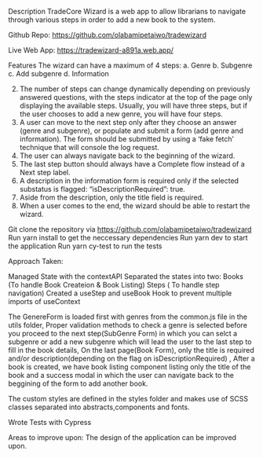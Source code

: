 Description
TradeCore Wizard is a web app to allow librarians to navigate through various steps in order to
add a new book to the system.

Github Repo: https://github.com/olabamipetaiwo/tradewizard

Live Web App: https://tradewizard-a891a.web.app/

Features
The wizard can have a maximum of 4 steps:
a. Genre
b. Subgenre
c. Add subgenre
d. Information

2. The number of steps can change dynamically depending on previously answered
   questions, with the steps indicator at the top of the page only displaying the available
   steps. Usually, you will have three steps, but if the user chooses to add a new genre,
   you will have four steps.
3. A user can move to the next step only after they choose an answer (genre and
   subgenre), or populate and submit a form (add genre and information). The form should
   be submitted by using a ‘fake fetch’ technique that will console the log request.
4. The user can always navigate back to the beginning of the wizard.
5. The last step button should always have a Complete flow instead of a Next step label.
6. A description in the information form is required only if the selected substatus is flagged:
   “isDescriptionRequired”: true.
7. Aside from the description, only the title field is required.
8. When a user comes to the end, the wizard should be able to restart the wizard.

Git clone the repository via https://github.com/olabamipetaiwo/tradewizard
Run yarn install to get the neccessary dependencies
Run yarn dev to start the application
Run yarn cy-test to run the tests

Approach Taken:

Managed State with the contextAPI
Separated the states into two:
Books (To handle Book Createion & Book Listing)
Steps ( To handle step navigation)
Created a useStep and useBook Hook to prevent multiple imports of useContext

The GenereForm is loaded first with genres from the common.js file in the utils folder,
Proper validation methods to check a genre is selected before you proceed to the next step(SubGenre Form) in which you can selct a subgenre
or add a new subgenre which will lead the user to the last step to fill in the book details,
On the last page(Book Form), only the title is required and/or description(depending on the flag on isDescriptionRequired) ,
After a book is created, we have book listing component listing only the title of the book and a success modal in which the user can navigate back to the beggining of the form to add another book.

The custom styles are defined in the styles folder and makes use of SCSS classes separated into abstracts,components and fonts.

Wrote Tests with Cypress

Areas to improve upon:
The design of the application can be improved upon.
